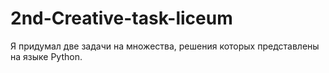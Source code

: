 # 2nd-Creative-task-liceum
Я придумал две задачи на множества, решения которых представлены на языке Python.
